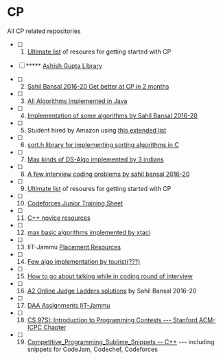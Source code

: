 # CP

All CP related repositories

- [ ] 1.   [Ultimate list](https://github.com/lnishan/awesome-competitive-programming) of resoures for getting started with CP

- [ ] ***** [Ashish Gupta Library](https://github.com/Ashishgup1/Competitive-Coding)

- [ ] 2.   [Sahil Bansal 2016-20 Get better at CP in 2 months](https://github.com/sahilbansal17/Get_Better_at_CP_in_2_Months)

- [ ] 3.   [All Algorithms implemented in Java](https://github.com/TheAlgorithms/Java)

- [ ] 4.   [Implementation of some algorithms by Sahil Bansal 2016-20](https://github.com/sahilbansal17/Competitive_Coding)

- [ ] 5.   Student hired by Amazon using [this extended list](https://github.com/jwasham/coding-interview-university)

- [ ] 6.   [sort.h library for implementing sorting algorithms in C](https://github.com/swenson/sort)

- [ ] 7.   [Max kinds of DS-Algo implemented by 3 indians](https://github.com/VAR-solutions/Algorithms)

- [ ] 8.   [A few interview coding problems by sahil bansal 2016-20](https://github.com/sahilbansal17/Coding-Interview-Problems)

- [ ] 9.   [Ultimate list](https://github.com/lnishan/awesome-competitive-programming) of resoures for getting started with CP

- [ ] 10.   [Codeforces Junior Training Sheet](https://github.com/sahilbansal17/junior-training-sheet)

- [ ] 11.   [C++ novice resources](https://github.com/Novice-Paradigm/Cplusplus)

- [ ] 12.  [max basic algorithms implemented by xtaci](https://github.com/xtaci/algorithms)

- [ ] 13.  IIT-Jammu [Placement Resources](https://github.com/coding-club-iit-jammu/Coding-Interview-Preparation)

- [ ] 14.  [Few algo implementation by tourist(???)](https://github.com/the-tourist/algo)

- [ ] 15.  [How to go about talking while in coding round of interview](https://github.com/sahilbansal17/CodeChef-Trainer-Assignment)

- [ ] 16.  [A2 Online Judge Ladders solutions](https://github.com/sahilbansal17/A2-Online-Judge-Ladders) by Sahil Bansal 2016-20

- [ ] 17.  [DAA Assignments IIT-Jammu](https://github.com/sahilbansal17/CSL351-Assignments)

- [ ] 18.  [CS 97SI: Introduction to Programming Contests --- Stanford ACM-ICPC Chapter](https://github.com/jaehyunp/stanfordacm)

- [ ] 19.  [Competitive_Programming_Sublime_Snippets -- C++](https://github.com/MeghaSharma21/CPP_Competitive_Programming_Sublime_Snippets) --- including snippets for CodeJam, Codechef, Codeforces
